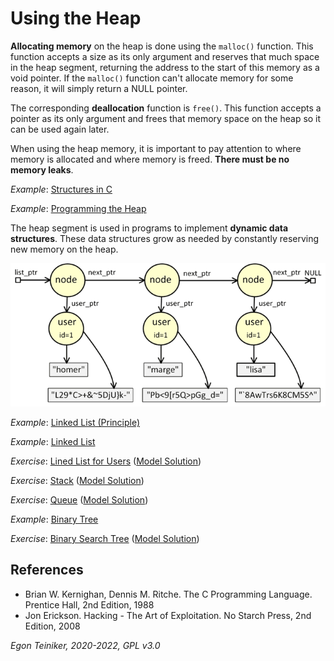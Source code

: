 # Using the Heap

**Allocating memory** on the heap is done using the `malloc()` function. 
This function accepts a size as its only argument and reserves that much space in the heap segment, returning the address to the start of this memory as a void pointer. 
If the `malloc()` function can't allocate memory for some reason, it will simply return a NULL pointer.

The corresponding **deallocation** function is `free()`. 
This function accepts a pointer as its only argument and frees that memory space on the heap so it can be used again later.

When using the heap memory, it is important to pay attention to where memory 
is allocated and where memory is freed. **There must be no memory leaks**.

_Example_: [Structures in C ](c-struct/)

_Example_: [Programming the Heap](c-heap/)


The heap segment is used in programs to implement **dynamic data structures**. 
These data structures grow as needed by constantly reserving new memory on 
the heap.

![Lined List](../figures/LinkedList.png)

_Example_: [Linked List (Principle)](c-linked-list/)

_Example_: [Linked List](c-linked-list-api/)

_Exercise_: [Lined List for Users](c-linked-list-user-exercise/) ([Model Solution](c-linked-list-user/))

_Exercise_: [Stack](c-stack-exercise/) ([Model Solution](c-stack/))

_Exercise_: [Queue](c-queue-exercise/) ([Model Solution](c-queue/))

_Example_: [Binary Tree](c-binary-tree/)

_Exercise_: [Binary Search Tree](c-binary-search-tree-exercise/) ([Model Solution](c-binary-search-tree/))



## References
* Brian W. Kernighan, Dennis M. Ritche. The C Programming Language. Prentice Hall, 2nd Edition, 1988
* Jon Erickson. Hacking - The Art of Exploitation. No Starch Press, 2nd Edition, 2008


*Egon Teiniker, 2020-2022, GPL v3.0*
